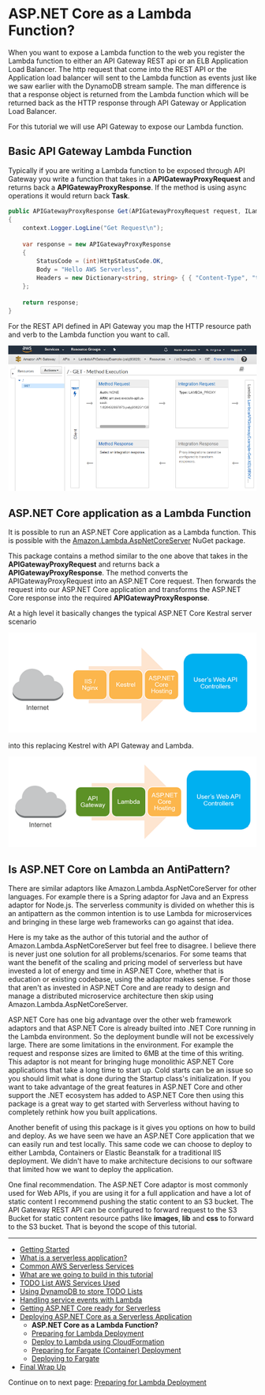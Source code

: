 # ASP.NET Core as a Lambda Function?

When you want to expose a Lambda function to the web you register the Lambda function to either an API Gateway REST api or an ELB Application Load Balancer.
The http request that come into the REST API or the Application load balancer will sent to the Lambda function as events just like we saw earlier with
the DynamoDB stream sample. The man difference is that a response object is returned from the Lambda function which will be returned back as the HTTP response
through API Gateway or Application Load Balancer.

For this tutorial we will use API Gateway to expose our Lambda function.


## Basic API Gateway Lambda Function

Typically if you are writing a Lambda function to be exposed through API Gateway you write a function that takes in a **APIGatewayProxyRequest**
and returns back a **APIGatewayProxyResponse**. If the method is using async operations it would return back **Task<APIGatewayProxyResponse>**. 

```csharp
public APIGatewayProxyResponse Get(APIGatewayProxyRequest request, ILambdaContext context)
{
    context.Logger.LogLine("Get Request\n");

    var response = new APIGatewayProxyResponse
    {
        StatusCode = (int)HttpStatusCode.OK,
        Body = "Hello AWS Serverless",
        Headers = new Dictionary<string, string> { { "Content-Type", "text/plain" } }
    };

    return response;
}
```

For the REST API defined in API Gateway you map the HTTP resource path and verb to the Lambda function you want to call.


![REST API](./images/example-rest-api.png)

## ASP.NET Core application as a Lambda Function

It is possible to run an ASP.NET Core application as a Lambda function. This is possible with the [Amazon.Lambda.AspNetCoreServer](https://www.nuget.org/packages/Amazon.Lambda.AspNetCoreServer/)
NuGet package.

This package contains a method similar to the one above that takes in the **APIGatewayProxyRequest** and returns back a **APIGatewayProxyResponse**.
The method converts the APIGatewayProxyRequest into an ASP.NET Core request. Then forwards the request into our ASP.NET Core application and
transforms the ASP.NET Core response into the required **APIGatewayProxyResponse**.

At a high level it basically changes the typical ASP.NET Core Kestral server scenario

![Normal Flow](./images/request-normal-flow.png)

into this replacing Kestrel with API Gateway and Lambda.

![Serverless Flow](./images/request-serverless-flow.png)


## Is ASP.NET Core on Lambda an AntiPattern?

There are similar adaptors like Amazon.Lambda.AspNetCoreServer for other languages. For example there is a Spring adaptor for Java and an Express adaptor for
Node.js. The serverless community is divided on whether this is an antipattern as the common intention is to use Lambda for microservices and bringing in 
these large web frameworks can go against that idea.

Here is my take as the author of this tutorial and the author of Amazon.Lambda.AspNetCoreServer but feel free to disagree. I believe there is never
just one solution for all problems/scenarios. For some teams that want the benefit of the scaling and pricing model of serverless but have invested
a lot of energy and time in ASP.NET Core, whether that is education or existing codebase, using the adaptor makes sense. For those that aren't as
invested in ASP.NET Core and are ready to design and manage a distributed microservice architecture then skip using Amazon.Lambda.AspNetCoreServer.

ASP.NET Core has one big advantage over the other web framework adaptors and that ASP.NET Core is already builted into
.NET Core running in the Lambda environment. So the deployment bundle will not be excessively large. There are some limitations 
in the environment. For example the request and response sizes are limited to 6MB at the time of this writing. This adaptor is not meant 
for bringing huge monolithic ASP.NET Core applications that take a long time to start up. Cold starts can
be an issue so you should limit what is done during the Startup class's initialization. If you want to take advantage of the great features
in ASP.NET Core and other support the .NET ecosystem has added to ASP.NET Core then using this package is a great way to get
started with Serverless without having to completely rethink how you built applications.

Another benefit of using this package is it gives you options on how to build and deploy. As we have seen we have an ASP.NET Core application
that we can easily run and test locally. This same code we can choose to deploy to either Lambda, Containers or Elastic Beanstalk for a traditional
IIS deployment. We didn't have to make architecture decisions to our software that limited how we want to deploy the application.

One final recommendation. The ASP.NET Core adaptor is most commonly used for Web APIs, if you are using it for a full application and have a lot
of static content I recommend pushing the static content to an S3 bucket. The API Gateway REST API can be configured to forward request to the S3 
Bucket for static content resource paths like **images**, **lib**  and **css** to forward to the S3 bucket. That is beyond the scope of this tutorial.


<!-- Generated Navigation -->
---

* [Getting Started](../GettingStarted.md)
* [What is a serverless application?](../WhatIsServerless.md)
* [Common AWS Serverless Services](../CommonServerlessServices.md)
* [What are we going to build in this tutorial](../WhatAreWeBuilding.md)
* [TODO List AWS Services Used](../TODOListServices.md)
* [Using DynamoDB to store TODO Lists](../DynamoDBModule/WhatIsDynamoDB.md)
* [Handling service events with Lambda](../StreamProcessing/ServiceEvents.md)
* [Getting ASP.NET Core ready for Serverless](../ASP.NETCoreFrontend/TheFrontend.md)
* [Deploying ASP.NET Core as a Serverless Application](../DeployingFrontend/DeployingFrontend.md)
  * **ASP.NET Core as a Lambda Function?**
  * [Preparing for Lambda Deployment](../DeployingFrontend/LambdaPrepare.md)
  * [Deploy to Lambda using CloudFormation](../DeployingFrontend/LambdaDeploy.md)
  * [Preparing for Fargate (Container) Deployment](../DeployingFrontend/FargatePrepare.md)
  * [Deploying to Fargate](../DeployingFrontend/FargateDeploy.md)
* [Final Wrap Up](../FinalWrapup.md)

Continue on to next page: [Preparing for Lambda Deployment](../DeployingFrontend/LambdaPrepare.md)

